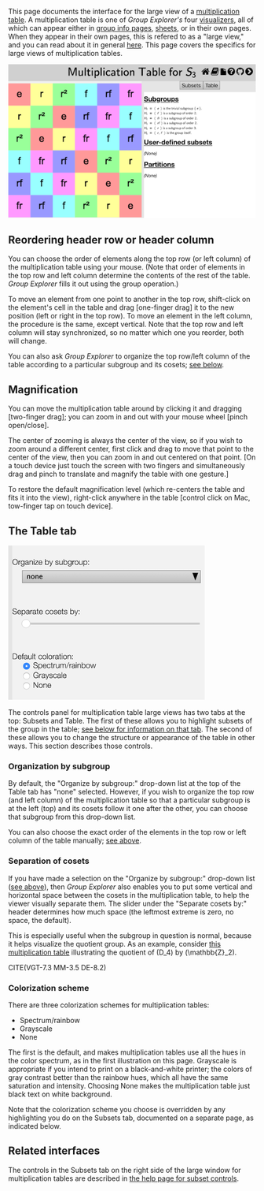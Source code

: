 
This page documents the interface for the large view of a [multiplication
table](rf-groupterms.md#multiplication-table). A multiplication table is one
of *Group Explorer's* four [visualizers](rf-geterms.md#visualizers), all of
which can appear either in [group info pages](rf-um-groupwindow.md),
[sheets](rf-geterms.md#sheets), or in their own pages. When they appear in
their own pages, this is refered to as a "large view," and you can read
about it in general [here](rf-um-largewindow.md). This page covers the
specifics for large views of multiplication tables.

![A large view of a multiplication table](illustration-mtwindow.png)

## Reordering header row or header column

You can choose the order of elements along the top row (or left column) of
the multiplication table using your mouse. (Note that order of elements in
the top row and left column determine the contents of the rest of the table.
*Group Explorer* fills it out using the group operation.)

To move an element from one point to another in the top row, shift-click on
the element's cell in the table and drag [one-finger drag] it to the new position
(left or right in the top row). To move an element in the left column, the
procedure is the same, except vertical. Note that the top row and left
column will stay synchronized, so no matter which one you reorder, both will
change.

You can also ask *Group Explorer* to organize the top row/left column of the
table according to a particular subgroup and its cosets; [see
below](#organization-by-subgroup).

## Magnification

You can move the multiplication table around by clicking it and dragging [two-finger drag];
you can zoom in and out with your mouse wheel [pinch open/close].

The center of zooming is always the center of the view, so if you wish to
zoom around a different center, first click and drag to move that point to
the center of the view, then you can zoom in and out centered on that point.
[On a touch device just touch the screen with two fingers and simultaneously
drag and pinch to translate and magnify the table with one gesture.]

To restore the default magnification level (which re-centers the table and fits it
into the view), right-click anywhere in the table [control click on Mac,
tow-finger tap on touch device].

## The Table tab

![A screen shot of the table options tab](illustration-tabletab.png)

The controls panel for multiplication table large views has two tabs at the
top: Subsets and Table. The first of these allows you to highlight subsets
of the group in the table; [see below for information on that
tab](#related-interfaces). The second of these allows you to change the
structure or appearance of the table in other ways. This section describes
those controls.

### Organization by subgroup

By default, the "Organize by subgroup:" drop-down list at the top of the
Table tab has "none" selected. However, if you wish to organize the top row
(and left column) of the multiplication table so that a particular subgroup
is at the left (top) and its cosets follow it one after the other, you can
choose that subgroup from this drop-down list.

You can also choose the exact order of the elements in the top row or left
column of the table manually; [see
above](#reordering-header-row-or-header-column).

### Separation of cosets

If you have made a selection on the "Organize by subgroup:" drop-down list
([see above](#organization-by-subgroup)), then *Group Explorer* also enables
you to put some vertical and horizontal space between the cosets in the
multiplication table, to help the viewer visually separate them. The slider
under the "Separate cosets by:" header determines how much space (the
leftmost extreme is zero, no space, the default).

This is especially useful when the subgroup in question is normal, because
it helps visualize the quotient group. As an example, consider [this
multiplication table](d_4_multtable_organized.png) illustrating the quotient
of \(D_4\) by \(\mathbb{Z}_2\).

CITE(VGT-7.3 MM-3.5 DE-8.2)

### Colorization scheme

There are three colorization schemes for multiplication tables:

*   Spectrum/rainbow
*   Grayscale
*   None

The first is the default, and makes multiplication tables use all the hues
in the color spectrum, as in the first illustration on this page. Grayscale
is appropriate if you intend to print on a black-and-white printer; the
colors of gray contrast better than the rainbow hues, which all have the
same saturation and intensity. Choosing None makes the multiplication table
just black text on white background.

Note that the colorization scheme you choose is overridden by any
highlighting you do on the Subsets tab, documented on a separate page, as
indicated below.

## Related interfaces

The controls in the Subsets tab on the right side of the large window for
multiplication tables are described in [the help page for subset
controls](rf-um-subsetlistbox.md).
